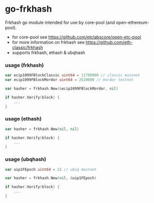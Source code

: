 # go-frkhash

Frkhash go module intended for use by core-pool (and open-ethereum-pool).

* for core-pool see https://github.com/etclabscore/open-etc-pool
* for more information on frkhash see https://github.com/eth-classic/frkhash
* supports frkhash, ethash & ubqhash

### usage (frkhash)

```go
var ecip1099FBlockClassic uint64 = 11700000 // classic mainnet
var ecip1099FBlockMordor uint64 = 2520000 // mordor testnet

var hasher = frkhash.New(&ecip1099FBlockMordor, nil)

if hasher.Verify(block) {
    ...
}
```

### usage (ethash)

```go
var hasher = frkhash.New(nil, nil)

if hasher.Verify(block) {
    ...
}
```

### usage (ubqhash)

```go
var uip1FEpoch uint64 = 22 // ubiq mainnet

var hasher = frkhash.New(nil, &uip1FEpoch)

if hasher.Verify(block) {
    ...
}
```

